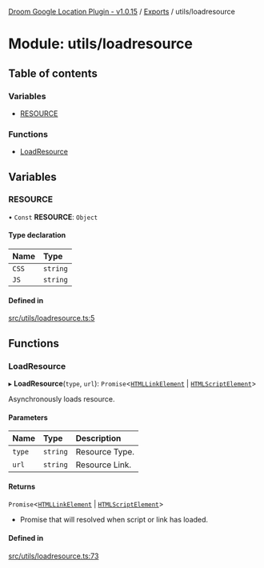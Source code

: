 [Droom Google Location Plugin - v1.0.15](../README.md) / [Exports](../modules.md) / utils/loadresource

# Module: utils/loadresource

## Table of contents

### Variables

- [RESOURCE](utils_loadresource.md#resource)

### Functions

- [LoadResource](utils_loadresource.md#loadresource)

## Variables

### RESOURCE

• `Const` **RESOURCE**: `Object`

#### Type declaration

| Name | Type |
| :------ | :------ |
| `CSS` | `string` |
| `JS` | `string` |

#### Defined in

[src/utils/loadresource.ts:5](https://github.com/hitendrarao/location/blob/18ede0d/src/utils/loadresource.ts#L5)

## Functions

### LoadResource

▸ **LoadResource**(`type`, `url`): `Promise`<[`HTMLLinkElement`](input._internal_.md#htmllinkelement) \| [`HTMLScriptElement`](input._internal_.md#htmlscriptelement)\>

Asynchronously loads resource.

#### Parameters

| Name | Type | Description |
| :------ | :------ | :------ |
| `type` | `string` | Resource Type. |
| `url` | `string` | Resource Link. |

#### Returns

`Promise`<[`HTMLLinkElement`](input._internal_.md#htmllinkelement) \| [`HTMLScriptElement`](input._internal_.md#htmlscriptelement)\>

- Promise that will resolved when script or link has loaded.

#### Defined in

[src/utils/loadresource.ts:73](https://github.com/hitendrarao/location/blob/18ede0d/src/utils/loadresource.ts#L73)
